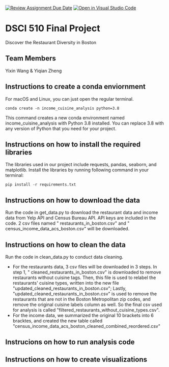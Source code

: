 [![Review Assignment Due Date](https://classroom.github.com/assets/deadline-readme-button-24ddc0f5d75046c5622901739e7c5dd533143b0c8e959d652212380cedb1ea36.svg)](https://classroom.github.com/a/h_LXMCrc)
[![Open in Visual Studio Code](https://classroom.github.com/assets/open-in-vscode-718a45dd9cf7e7f842a935f5ebbe5719a5e09af4491e668f4dbf3b35d5cca122.svg)](https://classroom.github.com/online_ide?assignment_repo_id=12785817&assignment_repo_type=AssignmentRepo)
# DSCI 510 Final Project
Discover the Restaurant Diversity in Boston

## Team Members 
Yixin Wang & Yiqian Zheng

## Instructions to create a conda enviornment
For macOS and Linux, you can just open the regular terminal.
```
conda create -n income_cuisine_analysis python=3.8
```
This command creates a new conda environment named income_cuisine_analysis with Python 3.8 installed. You can replace 3.8 with any version of Python that you need for your project.
## Instructions on how to install the required libraries
The libraries used in our project include requests, pandas, seaborn, and matplotlib. Install the libraries by running following command in your terminal:
```
pip install -r requirements.txt
```
## Instructions on how to download the data
Run the code in get_data.py to download the restaurant data and income data from Yelp API and Census Bureau API. API keys are included in the code. 2 csv files named " restaurants_in_boston.csv" and " census_income_data_acs_boston.csv" will be downloaded.
## Instructions on how to clean the data
Run the code in clean_data.py to conduct data cleaning. 
* For the restaurants data, 3 csv files will be downloaded in 3 steps. In step 1, " cleaned_restaurants_in_boston.csv" is downloaded to remove restaurants without cuisine tags. Then, this file is used to relabel the restaurants' cuisine types, written into the new file "updated_cleaned_restaurants_in_boston.csv"; Lastly, "updated_cleaned_restaurants_in_boston.csv" is used to remove the restaurants that are not in the Boston Metropolitan zip codes, and remove the original cuisine labels column as well. So the final csv used for analysis is called "filtered_restaurants_without_cuisine_types.csv".
* For the income data, we summarized the original 10 brackets into 6 bracktes, and created the new table called "census_income_data_acs_boston_cleaned_combined_reordered.csv" 
## Instrucions on how to run analysis code

## Instructions on how to create visualizations
